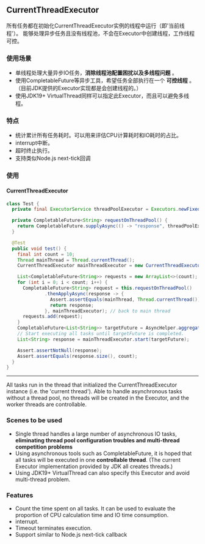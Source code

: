 ## CurrentThreadExecutor

所有任务都在初始化CurrentThreadExecutor实例的线程中运行（即'当前线程'）。
能够处理异步任务且没有线程池，不会在Executor中创建线程，工作线程可控。

### 使用场景
- 单线程处理大量异步IO任务，__消除线程池配置困扰以及多线程问题__ 。
- 使用CompletableFuture等异步工具，希望任务全部执行在一个 __可控线程__ 。（目前JDK提供的Executor实现都是会创建线程的。）
- 使用JDK19+ VirtualThread同样可以指定此Executor，而且可以避免多线程。

### 特点

- 统计累计所有任务耗时。可以用来评估CPU计算耗时和IO耗时的占比。
- interrupt中断。
- 超时终止执行。
- 支持类似Node.js next-tick回调

### 使用

#### CurrentThreadExecutor

```java
class Test {
  private final ExecutorService threadPoolExecutor = Executors.newFixedThreadPool(10);

  private CompletableFuture<String> requestOnThreadPool() {
    return CompletableFuture.supplyAsync(() -> "response", threadPoolExecutor);
  }

  @Test
  public void test() {
    final int count = 10;
    Thread mainThread = Thread.currentThread();
    CurrentThreadExecutor mainThreadExecutor = new CurrentThreadExecutor();

    List<CompletableFuture<String>> requests = new ArrayList<>(count);
    for (int i = 0; i < count; i++) {
      CompletableFuture<String> request = this.requestOnThreadPool()
              .thenApplyAsync(response -> {
                Assert.assertEquals(mainThread, Thread.currentThread());
                return response;
              }, mainThreadExecutor); // back to main thread
      requests.add(request);
    }
    CompletableFuture<List<String>> targetFuture = AsyncHelper.aggregate(requests);
    // Start executing all tasks until targetFuture is completed.
    List<String> response = mainThreadExecutor.start(targetFuture);

    Assert.assertNotNull(response);
    Assert.assertEquals(response.size(), count);
  }
}

```

---

All tasks run in the thread that initialized the CurrentThreadExecutor instance (i.e. the 'current thread').
Able to handle asynchronous tasks without a thread pool, no threads will be created in the Executor, and the worker threads are controllable.

### Scenes to be used

- Single thread handles a large number of asynchronous IO tasks, __eliminating thread pool configuration troubles and multi-thread competition problems__
- Using asynchronous tools such as CompletableFuture, it is hoped that all tasks will be executed in one __controllable thread__. (The current Executor implementation provided by JDK all creates threads.)
- Using JDK19+ VirtualThread can also specify this Executor and avoid multi-thread problem.

### Features

- Count the time spent on all tasks. It can be used to evaluate the proportion of CPU calculation time and IO time consumption.
- interrupt.
- Timeout terminates execution.
- Support similar to Node.js next-tick callback
